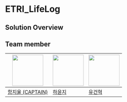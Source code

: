 # ETRI_LifeLog

## Solution Overview
## Team member
|<img src="https://avatars.githubusercontent.com/YUL-git" width="100">| <img src="https://avatars.githubusercontent.com/u/94597954?v=4" width="100">|<img src="https://avatars.githubusercontent.com/u/99518647?v=4" width="100">|
|-|-|-|
|[함지율 (CAPTAIN)](https://github.com/YUL-git)|[하윤지](https://github.com/Hayoonji)|[유건혁](https://github.com/dbnub)|
